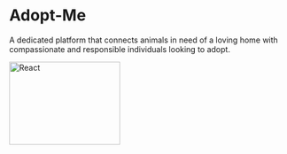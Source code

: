 # Adopt-Me
A dedicated platform that connects animals in need of a loving home with compassionate and responsible individuals looking to adopt.
<div>
<img src="https://w7.pngwing.com/pngs/235/872/png-transparent-react-computer-icons-redux-javascript-others-logo-symmetry-nodejs-thumbnail.png" alt="React" width="200" height="150">
</div>
